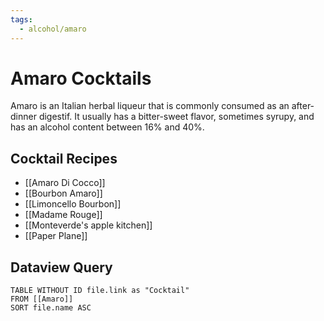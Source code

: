 ```yaml
---
tags:
  - alcohol/amaro
---
```


# Amaro Cocktails

Amaro is an Italian herbal liqueur that is commonly consumed as an after-dinner digestif. It usually has a bitter-sweet flavor, sometimes syrupy, and has an alcohol content between 16% and 40%.

## Cocktail Recipes

- [[Amaro Di Cocco]]
- [[Bourbon Amaro]]
- [[Limoncello Bourbon]]
- [[Madame Rouge]]
- [[Monteverde's apple kitchen]]
- [[Paper Plane]]

## Dataview Query

```dataview
TABLE WITHOUT ID file.link as "Cocktail"
FROM [[Amaro]]
SORT file.name ASC
```
